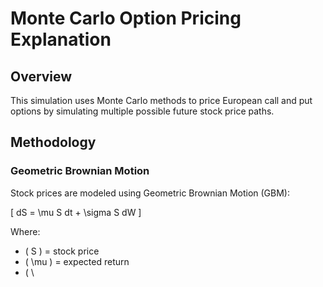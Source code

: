 # Monte Carlo Option Pricing Explanation

## Overview

This simulation uses Monte Carlo methods to price European call and put options by simulating multiple possible future stock price paths.

## Methodology

### Geometric Brownian Motion

Stock prices are modeled using Geometric Brownian Motion (GBM):

\[ dS = \mu S dt + \sigma S dW \]

Where:
- \( S \) = stock price
- \( \mu \) = expected return
- \( \